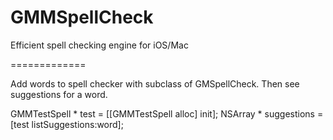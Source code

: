 GMMSpellCheck
=============

Efficient spell checking engine for iOS/Mac


=============

Add words to spell checker with subclass of GMSpellCheck. Then see suggestions for a word.

  GMMTestSpell * test = [[GMMTestSpell alloc] init];
  NSArray * suggestions = [test listSuggestions:word];




